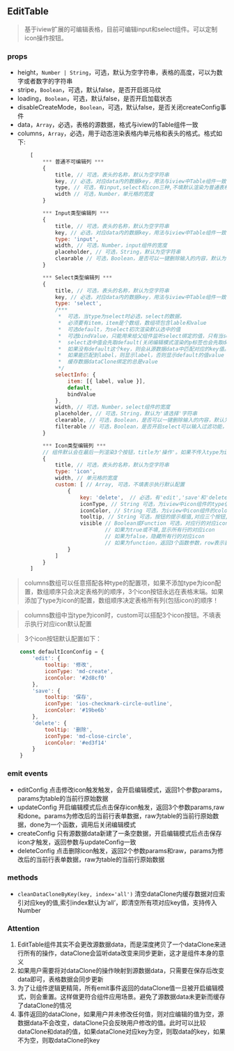 ## EditTable
> 基于iview扩展的可编辑表格，目前可编辑input和select组件。可以定制icon操作按钮。
### props

* height，`Number | String`，可选，默认为空字符串，表格的高度，可以为数字或者数字的字符串
* stripe，`Boolean`，可选，默认false，是否开启斑马纹
* loading，`Boolean`，可选，默认false，是否开启加载状态
* disableCreateMode，`Boolean`，可选，默认false，是否关闭createConfig事件
* data，`Array`，必选，表格的源数据，格式与iview的Table组件一致
* columns，`Array`，必选，用于动态渲染表格内单元格和表头的格式。格式如下:
    ```javascript
        [
            *** 普通不可编辑列 ***
            {
                title, // 可选，表头的名称，默认为空字符串
                key, // 必选，对应data内的数据key，用法与iview中Table组件一致
                type, // 可选，有input,select和icon三种,不填默认渲染为普通表格cell组件，不可编辑
                width // 可选，Number，单元格的宽度
            }

            *** Input类型编辑列 ***            
            {
                title, // 可选，表头的名称，默认为空字符串
                key, // 必选，对应data内的数据key，用法与iview中Table组件一致
                type: 'input',
                width, // 可选，Number，input组件的宽度
                placeholder, // 可选，String，默认为空字符串
                clearable // 可选，Boolean，是否可以一键删除输入的内容，默认为false
            }

            *** Select类型编辑列 ***            
            {
                title, // 可选，表头的名称，默认为空字符串
                key, // 必选，对应data内的数据key，用法与iview中Table组件一致
                type: 'select',
                /***
                 *  可选，当type为select时必选，select的数据，
                 *  必须要有item，item是个数组，数组项包含lable和value
                 *  可选default，为select初次渲染默认选中的值
                 *  可选bindValue，只能用来给父组件监听select绑定的值，只有当select触发change事件才改变一次
                 *  select选中值会先取default(关闭编辑模式渲染的p标签也会先取default)
                 *  如果没有default这个key，则会从源数据data中匹配对应的key值。
                 *  如果能匹配到label，则显示label，否则显示default的值value
                 *  缓存数据dataClone绑定的总是value
                 */
                selectInfo: {
                    item: [{ label, value }],
                    default,
                    bindValue
                }, 
                width, // 可选，Number，select组件的宽度
                placeholder, // 可选，String，默认为'请选择'字符串
                clearable, // 可选，Boolean，是否可以一键删除输入的内容，默认为false
                filterable // 可选，Boolean，是否开启select可以输入过滤功能，只对select生效，默认为false
            }

            *** Icon类型编辑列 ***       
            // 组件默认会在最后一列渲染3个按钮，title为'操作'。如果不传入type为icon的数组项，默认值不会更改     
            {
                title, // 可选，表头的名称，默认为空字符串
                type: 'icon',
                width, // 单元格的宽度
                custom: [ // Array, 可选，不填表示执行默认配置
                    {
                        key: 'delete',  // 必选，有'edit','save'和'delete'三个值，对应三个按钮
                        iconType, // String 可选，为iview中icon组件的type值，默认为对应按钮的type
                        iconColor, // String 可选，为iview中icon组件的color值，默认为对应按钮的color
                        tooltip, // String 可选，按钮的提示框值,对应三个按钮, 分别默认为'修改','保存','删除'
                        visible // Boolean或Function 可选，对应行的对应icon是否显示, 默认全显示
                                // 如果为true或不填,显示所有行的对应icon
                                // 如果为false，隐藏所有行的对应icon
                                // 如果为function，返回3个函数参数，row表示表格当前行数，len表示所有行数，status表示当前行是否处于编辑状态，函数需要return一个布尔值，只显示满足函数条件的对应行icon
                    }
                ]
            }
        ]
    ```
> columns数组可以任意搭配各种type的配置项，如果不添加type为icon配置，数组顺序只会决定表格列的顺序，3个icon按钮永远在表格末端。如果添加了type为icon的配置，数组顺序决定表格所有列(包括icon)的顺序！

> columns数组中当type为icon时，custom可以搭配3个icon按钮。不填表示执行对应icon默认配置

> 3个icon按钮默认配置如下：
    
```javascript
    const defaultIconConfig = {
        'edit': {
            tooltip: '修改',
            iconType: 'md-create',
            iconColor: '#2d8cf0'
        },
        'save': {
            tooltip: '保存',
            iconType: 'ios-checkmark-circle-outline',
            iconColor: '#19be6b'
        },
        'delete': {
            tooltip: '删除',
            iconType: 'md-close-circle',
            iconColor: '#ed3f14'
        }
    }
```
### emit events
* editConfig 点击修改icon触发触发，会开启编辑模式，返回1个参数params，params为table的当前行原始数据
* updateConfig 开启编辑模式后点击保存icon触发，返回3个参数params,raw和done。params为修改后的当前行表单数据，raw为table的当前行原始数据，done为一个函数，调用后关闭编辑模式
* createConfig 只有源数据data新建了一条空数据，开启编辑模式后点击保存icon才触发，返回参数与updateConfig一致
* deleteConfig 点击删除icon触发，返回2个参数params和raw，params为修改后的当前行表单数据，raw为table的当前行原始数据

### methods
* `cleanDataCloneByKey(key, index='all')` 清空dataClone内缓存数据对应索引对应key的值,索引index默认为‘all’，即清空所有项对应key值，支持传入Number

### Attention
1. EditTable组件其实不会更改源数据data，而是深度拷贝了一个dataClone来进行所有的操作，dataClone会监听data改变来同步更新，这才是组件本身的意义
2. 如果用户需要将对dataClone的操作映射到源数据data，只需要在保存后改变data即可，表格数据会同步更新
3. 为了让组件逻辑更精简，所有emit事件返回的dataClone值一旦被开启编辑模式，则会重置。这样做更符合组件应用场景。避免了源数据data未更新而缓存了dataClone的情况
4. 事件返回的dataClone，如果用户并未修改任何值，则对应编辑的值为空，源数据data不会改变，dataClone只会反映用户修改的值。此时可以比较dataClone和data的值，如果dataClone对应key为空，则取data的key，如果不为空，则取dataClone的key